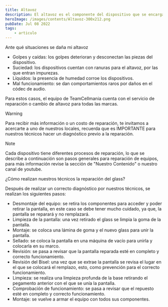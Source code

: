 ```yaml
---
title: Altavoz
description: El altavoz es el componente del dispositivo que se encarga de emitir el sonido, es indispensable para reproducir audios.
heroImage: /images/contents/Altavoz-300x212.png
pubDate: Jul 08 2022
tags: 
    - articulo
---
```



Ante qué situaciones se daña mi altavoz

- Golpes y caídas: los golpes deterioran y desconectan  las piezas del dispositivo.
- Suciedad: los dispositivos cuentan con ranuras para el altavoz, por las que entran impurezas.
- Líquidos: la presencia de humedad corroe los dispositivos.
- Mal funcionamiento: se dan comportamientos raros por daños en el códec de audio.

Para estos casos, el equipo de TeamCellmania cuenta con el servicio de reparación o cambio de altavoz para todas las marcas.

> [!WARNING]
> Para recibir más información o un costo de reparación, te invitamos a acercarte a uno de nuestros locales, recuerda que es IMPORTANTE para nuestros técnicos hacer un diagnóstico previo a la reparación.

> [!NOTE]
> Cada dispositivo tiene diferentes procesos de reparación, lo que se describe a continuación son pasos generales para reparación de equipos, para más información revise la sección de \"Nuestro Contenido\" o nuestro canal de youtube.

¿Cómo realizan nuestros técnicos la reparación del glass?

Después de realizar un correcto diagnóstico por nuestros técnicos, se realizan los siguientes pasos:

- Desmontaje del equipo: se retira los componentes para acceder y poder retirar la pantalla, en este caso se debe tener mucho cuidado, ya que, la pantalla se reparará y no remplazará.
- Limpieza de la pantalla: una vez retirado el glass se limpia la goma de la pantalla.
- Montaje: se coloca una lámina de goma y el nuevo glass para unir la pantalla.
- Sellado: se coloca la pantalla en una máquina de vacío para unirla y colocarla en su marco.
- Revisión: se pasa a revisar que la pantalla reparada esté en completo y correcto funcionamiento.
- Revisión del Bisel: una vez que se extrae la pantalla se revisa el lugar en el que se colocará el remplazo, esto, como prevención para el correcto funcionamiento.
- Limpieza: se realiza una limpieza profunda de la base retirando el pegamento anterior con el que se unía la pantalla.
- Comprobación de funcionamiento: se pasa a revisar que el repuesto esté en completo y correcto funcionamiento.
- Montaje: se vuelve a armar el equipo con todos sus componentes.
